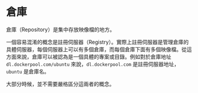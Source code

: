 # 倉庫

倉庫（Repository）是集中存放映像檔的地方。

一個容易混淆的概念是註冊伺服器（Registry）。實際上註冊伺服器是管理倉庫的具體伺服器，每個伺服器上可以有多個倉庫，而每個倉庫下面有多個映像檔。從這方面來說，倉庫可以被認為是一個具體的專案或目錄。例如對於倉庫地址 `dl.dockerpool.com/ubuntu` 來說，`dl.dockerpool.com` 是註冊伺服器地址，`ubuntu` 是倉庫名。

大部分時候，並不需要嚴格區分這兩者的概念。



